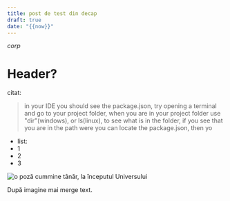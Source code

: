 ```yaml
---
title: post de test din decap
draft: true
date: "{{now}}"
---
```

*corp*

# Header?

citat:

> in your IDE you should see the package.json, try opening a terminal and go to your project folder, when you are in your project folder use "dir"(windows), or ls(linux), to see what is in the folder, if you see that you are in the path were you can locate the package.json, then yo

* list:
* 1
* 2
* 3

![](/images/uploads/dall·e-2024-08-31-20.13.22-a-16x16-pixel-favicon-design-for-a-website-named-antimatter.-the-design-features-a-minimalistic-abstract-representation-of-a-split-atom-or-particle.webp "o poză cummine tânăr, la începutul Universului")

După imagine mai merge text.
